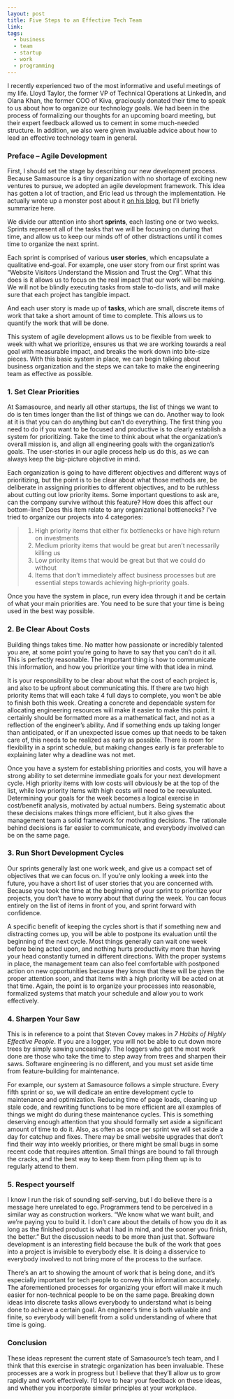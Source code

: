 ```yaml
---
layout: post
title: Five Steps to an Effective Tech Team
link: 
tags: 
  - business
  - team
  - startup
  - work
  - programming
---
```


I recently experienced two of the most informative and useful meetings of my life. Lloyd Taylor, the former VP of Technical Operations at LinkedIn, and Olana Khan, the former COO of Kiva, graciously donated their time to speak to us about how to organize our technology goals. We had been in the process of formalizing our thoughts for an upcoming board meeting, but their expert feedback allowed us to cement in some much-needed structure. In addition, we also were given invaluable advice about how to lead an effective technology team in general.

### Preface – Agile Development

First, I should set the stage by describing our new development process. Because Samasource is a tiny organization with no shortage of exciting new ventures to pursue, we adopted an agile development framework. This idea has gotten a lot of traction, and Eric lead us through the implementation. He actually wrote up a monster post about it [on his blog](http://mindtangle.net/2009/12/04/how-to-use-basecamp-for-agile-development/), but I’ll briefly summarize here.

<!-- more -->

We divide our attention into short **sprints**, each lasting one or two weeks. Sprints represent all of the tasks that we will be focusing on during that time, and allow us to keep our minds off of other distractions until it comes time to organize the next sprint.

Each sprint is comprised of various **user stories**, which encapsulate a qualitative end-goal. For example, one user story from our first sprint was “Website Visitors Understand the Mission and Trust the Org”. What this does is it allows us to focus on the real impact that our work will be making. We will not be blindly executing tasks from stale to-do lists, and will make sure that each project has tangible impact.

And each user story is made up of **tasks**, which are small, discrete items of work that take a short amount of time to complete. This allows us to quantify the work that will be done.

This system of agile development allows us to be flexible from week to week with what we prioritize, ensures us that we are working towards a real goal with measurable impact, and breaks the work down into bite-size pieces. With this basic system in place, we can begin talking about business organization and the steps we can take to make the engineering team as effective as possible.

### 1. Set Clear Priorities

At Samasource, and nearly all other startups, the list of things we want to do is ten times longer than the list of things we can do. Another way to look at it is that you can do anything but can’t do everything. The first thing you need to do if you want to be focused and productive is to clearly establish a system for prioritizing. Take the time to think about what the organization’s overall mission is, and align all engineering goals with the organization’s goals. The user-stories in our agile process help us do this, as we can always keep the big-picture objective in mind.

Each organization is going to have different objectives and different ways of prioritizing, but the point is to be clear about what those methods are, be deliberate in assigning priorities to different objectives, and to be ruthless about cutting out low priority items. Some important questions to ask are, can the company survive without this feature? How does this affect our bottom-line? Does this item relate to any organizational bottlenecks? I’ve tried to organize our projects into 4 categories:

> 1) High priority items that either fix bottlenecks or have high return on investments  
> 2) Medium priority items that would be great but aren’t necessarily killing us  
> 3) Low priority items that would be great but that we could do without  
> 4) Items that don’t immediately affect business processes but are essential steps towards achieving high-priority goals. 

Once you have the system in place, run every idea through it and be certain of what your main priorities are. You need to be sure that your time is being used in the best way possible.

### 2. Be Clear About Costs

Building things takes time. No matter how passionate or incredibly talented you are, at some point you’re going to have to say that you can’t do it all. This is perfectly reasonable. The important thing is how to communicate this information, and how you prioritize your time with that idea in mind.

It is your responsibility to be clear about what the cost of each project is, and also to be upfront about communicating this. If there are two high priority items that will each take 4 full days to complete, you won’t be able to finish both this week. Creating a concrete and dependable system for allocating engineering resources will make it easier to make this point. It certainly should be formatted more as a mathematical fact, and not as a reflection of the engineer’s ability. And if something ends up taking longer than anticipated, or if an unexpected issue comes up that needs to be taken care of, this needs to be realized as early as possible. There is room for flexibility in a sprint schedule, but making changes early is far preferable to explaining later why a deadline was not met.

Once you have a system for establishing priorities and costs, you will have a strong ability to set determine immediate goals for your next development cycle. High priority items with low costs will obviously be at the top of the list, while low priority items with high costs will need to be reevaluated. Determining your goals for the week becomes a logical exercise in cost/benefit analysis, motivated by actual numbers. Being systematic about these decisions makes things more efficient, but it also gives the management team a solid framework for motivating decisions. The rationale behind decisions is far easier to communicate, and everybody involved can be on the same page.

### 3. Run Short Development Cycles

Our sprints generally last one work week, and give us a compact set of objectives that we can focus on. If you’re only looking a week into the future, you have a short list of user stories that you are concerned with. Because you took the time at the beginning of your sprint to prioritize your projects, you don’t have to worry about that during the week. You can focus entirely on the list of items in front of you, and sprint forward with confidence.

A specific benefit of keeping the cycles short is that if something new and distracting comes up, you will be able to postpone its evaluation until the beginning of the next cycle. Most things generally can wait one week before being acted upon, and nothing hurts productivity more than having your head constantly turned in different directions. With the proper systems in place, the management team can also feel comfortable with postponed action on new opportunities because they know that these will be given the proper attention soon, and that items with a high priority will be acted on at that time. Again, the point is to organize your processes into reasonable, formalized systems that match your schedule and allow you to work effectively.

### 4. Sharpen Your Saw

This is in reference to a point that Steven Covey makes in *7 Habits of Highly Effective People*. If you are a logger, you will not be able to cut down more trees by simply sawing unceasingly. The loggers who get the most work done are those who take the time to step away from trees and sharpen their saws. Software engineering is no different, and you must set aside time from feature-building for maintenance.

For example, our system at Samasource follows a simple structure. Every fifth sprint or so, we will dedicate an entire development cycle to maintenance and optimization. Reducing time of page loads, cleaning up stale code, and rewriting functions to be more efficient are all examples of things we might do during these maintenance cycles. This is something deserving enough attention that you should formally set aside a significant amount of time to do it. Also, as often as once per sprint we will set aside a day for catchup and fixes. There may be small website upgrades that don’t find their way into weekly priorities, or there might be small bugs in some recent code that requires attention. Small things are bound to fall through the cracks, and the best way to keep them from piling them up is to regularly attend to them.

### 5. Respect yourself

I know I run the risk of sounding self-serving, but I do believe there is a message here unrelated to ego. Programmers tend to be perceived in a similar way as construction workers. “We know what we want built, and we’re paying you to build it. I don’t care about the details of how you do it as long as the finished product is what I had in mind, and the sooner you finish, the better.” But the discussion needs to be more than just that. Software development is an interesting field because the bulk of the work that goes into a project is invisible to everybody else. It is doing a disservice to everybody involved to not bring more of the process to the surface.

There’s an art to showing the amount of work that is being done, and it’s especially important for tech people to convey this information accurately. The aforementioned processes for organizing your effort will make it much easier for non-technical people to be on the same page. Breaking down ideas into discrete tasks allows everybody to understand what is being done to achieve a certain goal. An engineer’s time is both valuable and finite, so everybody will benefit from a solid understanding of where that time is going.

### Conclusion

These ideas represent the current state of Samasource’s tech team, and I think that this exercise in strategic organization has been invaluable. These processes are a work in progress but I believe that they’ll allow us to grow rapidly and work effectively. I’d love to hear your feedback on these ideas, and whether you incorporate similar principles at your workplace.
